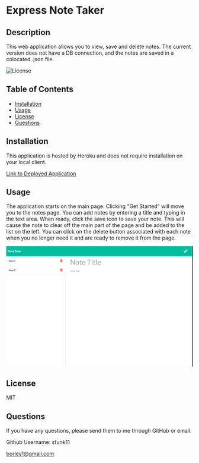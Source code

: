 # Express Note Taker

## Description
  This web application allows you to view, save and delete notes.  The current version does not have a DB connection, and the notes are saved in a colocated .json file.
  
  ![License](https://img.shields.io/badge/license-MIT-success)
  
  ## Table of Contents
  * [Installation](#installation)
  * [Usage](#usage)
  * [License](#license)
  * [Questions](#questions)
  
  ## Installation
  This application is hosted by Heroku and does not require installation on your local client.  

  [Link to Deployed Application](https://glacial-escarpment-03703.herokuapp.com)
  
  ## Usage
  The application starts on the main page. Clicking "Get Started" will move you to the notes page.  You can add notes by entering a title and typing in the text area.  When ready, click the save icon to save your note.  This will cause the note to clear off the main part of the page and be added to the list on the left. You can click on the delete button associated with each note when you no longer need it and are ready to remove it from the page.
  
  ![Screenshot](./public/assets/note-taker.png)

  ## License
  MIT
  
  
  ## Questions
  If you have any questions, please send them to me through GitHub or email.

  Github Username: sfunk11

  [borley1@gmail.com](mailto:borley1@gmail.com)
